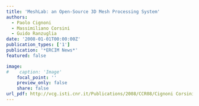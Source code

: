 ```yaml
---
title: 'MeshLab: an Open-Source 3D Mesh Processing System'
authors:
  - Paolo Cignoni
  - Massimiliano Corsini
  - Guido Ranzuglia
date: '2008-01-01T00:00:00Z'
publication_types: ['1']
publication: '*ERCIM News*'
featured: false

image:
#    caption: 'Image'
    focal_point: ''
    preview_only: false
    share: false
url_pdf: http://vcg.isti.cnr.it/Publications/2008/CCR08/Cignoni Corsini Ranzuglia - MeshLab - Ercim 2008.pdf
---
```

